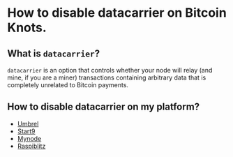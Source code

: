 How to disable datacarrier on Bitcoin Knots.
=============

What is `datacarrier`?
---------------------

`datacarrier` is an option that controls whether your node will relay (and mine, if you are a miner) transactions containing arbitrary data that is completely unrelated to Bitcoin payments.

How to disable datacarrier on my platform?
------

 - [Umbrel](datacarrier/umbrel.md)
 - [Start9](datacarrier/start9.md)
 - [Mynode](datacarrier/mynode.md)
 - [Raspiblitz](datacarrier/raspiblitz.md)